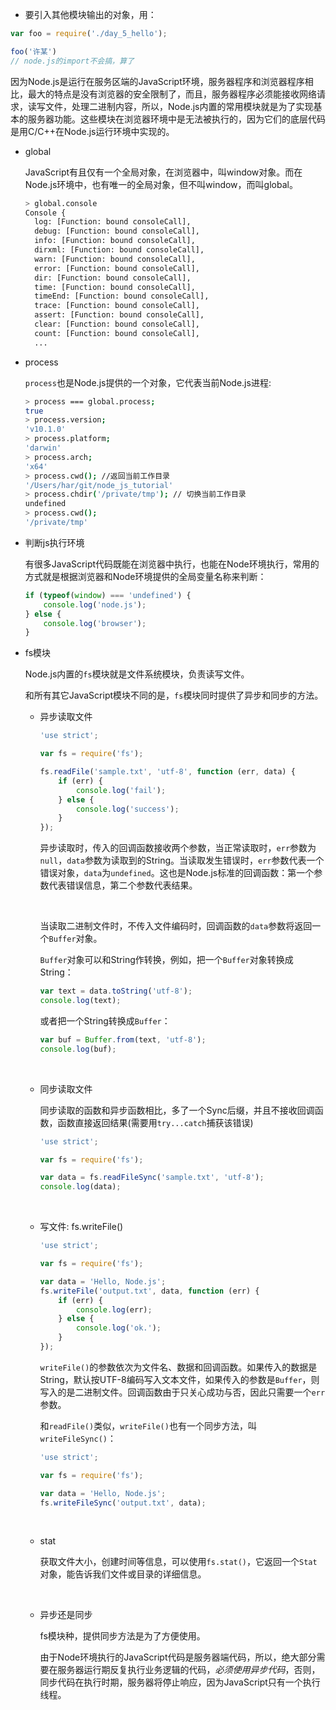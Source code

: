 *  要引入其他模块输出的对象，用：

  ```js
  var foo = require('./day_5_hello');

  foo('许某')
  // node.js的import不会搞，算了
  ```



因为Node.js是运行在服务区端的JavaScript环境，服务器程序和浏览器程序相比，最大的特点是没有浏览器的安全限制了，而且，服务器程序必须能接收网络请求，读写文件，处理二进制内容，所以，Node.js内置的常用模块就是为了实现基本的服务器功能。这些模块在浏览器环境中是无法被执行的，因为它们的底层代码是用C/C++在Node.js运行环境中实现的。

* global

   JavaScript有且仅有一个全局对象，在浏览器中，叫window对象。而在Node.js环境中，也有唯一的全局对象，但不叫window，而叫global。

  ```bash
  > global.console
  Console {
    log: [Function: bound consoleCall],
    debug: [Function: bound consoleCall],
    info: [Function: bound consoleCall],
    dirxml: [Function: bound consoleCall],
    warn: [Function: bound consoleCall],
    error: [Function: bound consoleCall],
    dir: [Function: bound consoleCall],
    time: [Function: bound consoleCall],
    timeEnd: [Function: bound consoleCall],
    trace: [Function: bound consoleCall],
    assert: [Function: bound consoleCall],
    clear: [Function: bound consoleCall],
    count: [Function: bound consoleCall],
    ...
  ```



* process

  `process`也是Node.js提供的一个对象，它代表当前Node.js进程:

  ```bash
  > process === global.process;
  true
  > process.version;
  'v10.1.0'
  > process.platform;
  'darwin'
  > process.arch;
  'x64'
  > process.cwd(); //返回当前工作目录
  '/Users/har/git/node_js_tutorial'
  > process.chdir('/private/tmp'); // 切换当前工作目录
  undefined
  > process.cwd();
  '/private/tmp'
  ```



* 判断js执行环境

  有很多JavaScript代码既能在浏览器中执行，也能在Node环境执行，常用的方式就是根据浏览器和Node环境提供的全局变量名称来判断：

  ```js
  if (typeof(window) === 'undefined') {
      console.log('node.js');
  } else {
      console.log('browser');
  }
  ```



* fs模块

  Node.js内置的`fs`模块就是文件系统模块，负责读写文件。

  和所有其它JavaScript模块不同的是，`fs`模块同时提供了异步和同步的方法。

  * 异步读取文件

    ```js
    'use strict';

    var fs = require('fs');

    fs.readFile('sample.txt', 'utf-8', function (err, data) {
        if (err) {
            console.log('fail');
        } else {
            console.log('success');
        }
    });
    ```

    异步读取时，传入的回调函数接收两个参数，当正常读取时，`err`参数为`null`，`data`参数为读取到的String。当读取发生错误时，`err`参数代表一个错误对象，`data`为`undefined`。这也是Node.js标准的回调函数：第一个参数代表错误信息，第二个参数代表结果。

    ​

    当读取二进制文件时，不传入文件编码时，回调函数的`data`参数将返回一个`Buffer`对象。

    `Buffer`对象可以和String作转换，例如，把一个`Buffer`对象转换成String：

    ```js
    var text = data.toString('utf-8');
    console.log(text);
    ```

    或者把一个String转换成`Buffer`：

    ```js
    var buf = Buffer.from(text, 'utf-8');
    console.log(buf);
    ```

    ​

  * 同步读取文件

    同步读取的函数和异步函数相比，多了一个Sync后缀，并且不接收回调函数，函数直接返回结果(需要用`try...catch`捕获该错误)

    ```js
    'use strict';

    var fs = require('fs');

    var data = fs.readFileSync('sample.txt', 'utf-8');
    console.log(data);
    ```

    ​

  * 写文件: fs.writeFile()

    ```js
    'use strict';

    var fs = require('fs');

    var data = 'Hello, Node.js';
    fs.writeFile('output.txt', data, function (err) {
        if (err) {
            console.log(err);
        } else {
            console.log('ok.');
        }
    });
    ```

    `writeFile()`的参数依次为文件名、数据和回调函数。如果传入的数据是String，默认按UTF-8编码写入文本文件，如果传入的参数是`Buffer`，则写入的是二进制文件。回调函数由于只关心成功与否，因此只需要一个`err`参数。

    和`readFile()`类似，`writeFile()`也有一个同步方法，叫`writeFileSync()`：

    ```js
    'use strict';

    var fs = require('fs');

    var data = 'Hello, Node.js';
    fs.writeFileSync('output.txt', data);
    ```

    ​

  * stat

    获取文件大小，创建时间等信息，可以使用`fs.stat()`，它返回一个`Stat`对象，能告诉我们文件或目录的详细信息。

    ​

  * 异步还是同步

    fs模块种，提供同步方法是为了方便使用。

    由于Node环境执行的JavaScript代码是服务器端代码，所以，绝大部分需要在服务器运行期反复执行业务逻辑的代码，*必须使用异步代码*，否则，同步代码在执行时期，服务器将停止响应，因为JavaScript只有一个执行线程。

    ​